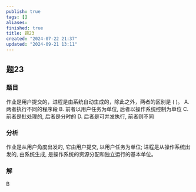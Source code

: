 ```yaml
---
publish: true
tags: []
aliases: 
finished: true
title: 题23
created: "2024-07-22 21:37"
updated: "2024-09-21 13:11"
---
```

## 题23
### 题目
作业是用户提交的，进程是由系统自动生成的，除此之外，两者的区别是 ( )。
A. 两者执行不同的程序段
B. 前者以用户任务为单位, 后者以操作系统控制为单位
C. 前者是批处理的, 后者是分时的
D. 后者是可并发执行, 前者则不同
### 分析
作业是从用户角度出发的, 它由用户提交, 以用户任务为单位; 进程是从操作系统出发的, 由系统生成, 是操作系统的资源分配和独立运行的基本单位。
### 解
B